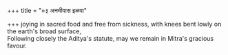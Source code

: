 +++
title = "०३ अनमीवास इळया"

+++
joying in sacred food and free from sickness, with knees bent lowly on the earth's broad surface,  
     Following closely the Aditya's statute, may we remain in Mitra's gracious favour.